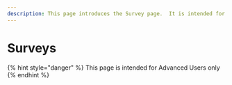 ```yaml
---
description: This page introduces the Survey page.  It is intended for Advanced Users only.
---
```


# Surveys

{% hint style="danger" %}
This page is intended for Advanced Users only
{% endhint %}

